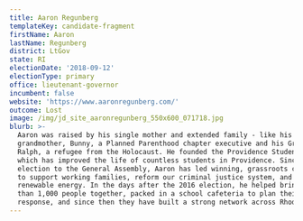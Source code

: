 ```yaml
---
title: Aaron Regunberg
templateKey: candidate-fragment
firstName: Aaron
lastName: Regunberg
district: LtGov
state: RI
electionDate: '2018-09-12'
electionType: primary
office: lieutenant-governor
incumbent: false
website: 'https://www.aaronregunberg.com/'
outcome: Lost
image: /img/jd_site_aaronregunberg_550x600_071718.jpg
blurb: >-
  Aaron was raised by his single mother and extended family - like his
  grandmother, Bunny, a Planned Parenthood chapter executive and his Grandfather
  Ralph, a refugee from the Holocaust. He founded the Providence Student Union,
  which has improved the life of countless students in Providence. Since his
  election to the General Assembly, Aaron has led winning, grassroots campaigns
  to support working families, reform our criminal justice system, and expand
  renewable energy. In the days after the 2016 election, he helped bring more
  than 1,000 people together, packed in a school cafeteria to plan their state's
  response, and since then they have built a strong network across Rhode Island.
---
```



